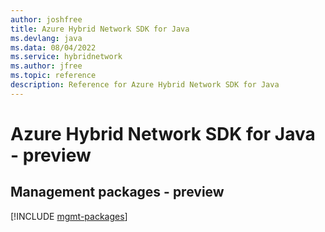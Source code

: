 ```yaml
---
author: joshfree
title: Azure Hybrid Network SDK for Java
ms.devlang: java
ms.data: 08/04/2022
ms.service: hybridnetwork
ms.author: jfree
ms.topic: reference
description: Reference for Azure Hybrid Network SDK for Java
---
```

# Azure Hybrid Network SDK for Java - preview

## Management packages - preview
[!INCLUDE [mgmt-packages](hybrid-network-mgmt-index.md)]